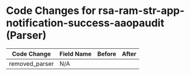 # Code Changes for rsa-ram-str-app-notification-success-aaopaudit (Parser)

| Code Change | Field Name | Before | After |
|-------------|------------|--------|-------|
| removed_parser | N/A |  |  |